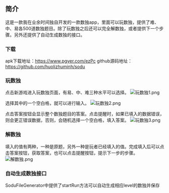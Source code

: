 ## 简介
这是一款我在业余时间独自开发的一款数独app，里面可以玩数独，提供了难、中、易各500道数独题目。除了玩数独之后还可以完全解数独，或者提供下一个步骤。另外还提供了自动生成数独的接口。
### 下载
apk下载地址：https://www.pgyer.com/ezPc
github源码地址：https://github.com/huolizhuminh/sodu
### 玩数独
点击新游戏进入玩数独页面，有易、中、难三种水平可以选择。
![玩数独1.png](https://github.com/huolizhuminh/MyImages/blob/master/sodu/玩数独1.png?raw=true)

选择其中的一个空白格，就可以进行输入。
![玩数独2.png](https://github.com/huolizhuminh/MyImages/blob/master/sodu/玩数独2.png?raw=true)

点击答案按钮会显示整个数独题目的答案。点击提醒时，如果已填入的数据错误，则会更正错误数据，否则，会随机选择一个空白格，填入答案。
![玩数独3.png](https://github.com/huolizhuminh/MyImages/blob/master/sodu/玩数独3.png?raw=true)

### 解数独
填入的值有两种，一种是原题，另外一种是玩者已经填入的值。完成填入后可以点击答案按钮，获取答案，也可以点击提醒按钮，提示下一步的步骤。
![解数独.png](https://github.com/huolizhuminh/MyImages/blob/master/sodu/解数独.png?raw=true)

### 自动生成数独接口
SoduFileGenerator中提供了startRun方法可以自动生成相应level的数独并保存


